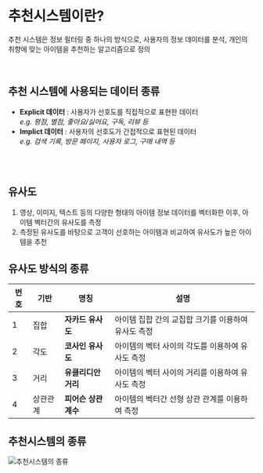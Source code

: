 # 추천시스템이란?
추천 시스템은 정보 필터링 중 하나의 방식으로, 사용자의 정보 데이터를 분석, 개인의 취향에 맞는 아이템을 추천하는 알고리즘으로 정의  

<br>

## 추천 시스템에 사용되는 데이터 종류

- **Explicit 데이터** : 사용자가 선호도를 직접적으로 표현한 데이터  
*e.g. 평점, 별점, 좋아요/싫어요, 구독, 리뷰 등*
- **Implict 데이터** : 사용자의 선호도가 간접적으로 표현된 데이터  
*e.g. 검색 기록, 방문 페이지, 사용자 로그, 구매 내역 등*  

<br>
<br>

## 유사도
1. 영상, 이미지, 텍스트 등의 다양한 형태의 아이템 정보 데이터를 벡터화한 이후, 아이템 벡터간의 유사도를 측정
2. 측정된 유사도를 바탕으로 고객이 선호하는 아이템과 비교하여 유사도가 높은 아이템을 추천

## 유사도 방식의 종류

| 번호 | 기반     | 명칭           | 설명                                             |
|------|----------|--------------|--------------------------------------------------|
| 1    | 집합     | **자카드 유사도**  | 아이템 집합 간의 교집합 크기를 이용하여 유사도 측정 |
| 2    | 각도     | **코사인 유사도**  | 아이템의 벡터 사이의 각도를 이용하여 유사도 측정 |
| 3    | 거리     | **유클리디안 거리** | 아이템의 벡터 사이의 거리를 이용하여 유사도 측정 |
| 4    | 상관관계 | **피어슨 상관계수** | 아이템의 벡터간 선형 상관 관계를 이용하여 측정    |


## 추천시스템의 종류
![추천시스템의 종류](https://velog.velcdn.com/images/xilver0203/post/7db94863-cf44-4870-9ba7-ce5d0b99e733/image.png)